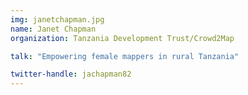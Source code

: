 ```yaml
---
img: janetchapman.jpg
name: Janet Chapman
organization: Tanzania Development Trust/Crowd2Map

talk: "Empowering female mappers in rural Tanzania"

twitter-handle: jachapman82
---
```

